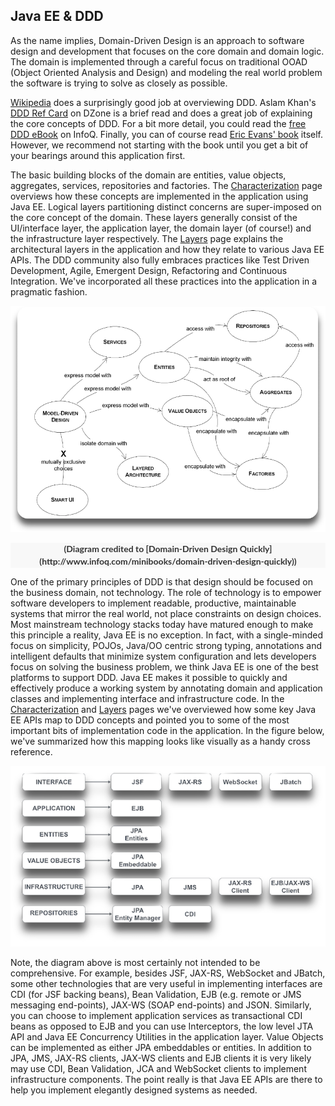 ## Java EE & DDD
As the name implies, Domain-Driven Design is an approach to software design and development that focuses on the core domain and domain logic. The domain is implemented through a careful focus on traditional OOAD (Object Oriented Analysis and Design) and modeling the real world problem the software is trying to solve as closely as possible.

[Wikipedia](http://en.wikipedia.org/wiki/Domain-driven_design) does a surprisingly good job at overviewing DDD. Aslam Khan's [DDD Ref Card](http://refcardz.dzone.com/refcardz/getting-started-domain-driven) on DZone is a brief read and does a great job of explaining the core concepts of DDD. For a bit more detail, you could read the [free DDD eBook](http://www.infoq.com/minibooks/domain-driven-design-quickly) on InfoQ. Finally, you can of course read [Eric Evans' book](http://www.amazon.com/Domain-Driven-Design-Tackling-Complexity-Software/dp/0321125215) itself. However, we recommend not starting with the book until you get a bit of your bearings around this application first.

The basic building blocks of the domain are entities, value objects, aggregates, services, repositories and factories. The [Characterization](../characterization/characterization.md) page overviews how these concepts are implemented in the application using Java EE. Logical layers partitioning distinct concerns are super-imposed on the core concept of the domain. These layers generally consist of the UI/interface layer, the application layer, the domain layer (of course!) and the infrastructure layer respectively. The [Layers](../architecture/layers.md) page explains the architectural layers in the application and how they relate to various Java EE APIs. The DDD community also fully embraces practices like Test Driven Development, Agile, Emergent Design, Refactoring and Continuous Integration. We've incorporated all these practices into the application in a pragmatic fashion.

![Alt text](ddd-diagram.png)

<center style="box-sizing: border-box; color: rgb(51, 51, 51); font-family: Lato, 'Helvetica Neue', Helvetica, Arial, sans-serif; font-size: 14px; font-style: normal; font-variant: normal; font-weight: bold; letter-spacing: normal; line-height: 20px; orphans: auto; text-indent: 0px; text-transform: none; white-space: normal; widows: 1; word-spacing: 0px; -webkit-text-stroke-width: 0px; background-color: rgb(248, 248, 248);">(Diagram credited to [Domain-Driven Design Quickly](http://www.infoq.com/minibooks/domain-driven-design-quickly))</center>  

One of the primary principles of DDD is that design should be focused on the business domain, not technology. The role of technology is to empower software developers to implement readable, productive, maintainable systems that mirror the real world, not place constraints on design choices. Most mainstream technology stacks today have matured enough to make this principle a reality, Java EE is no exception. In fact, with a single-minded focus on simplicity, POJOs, Java/OO centric strong typing, annotations and intelligent defaults that minimize system configuration and lets developers focus on solving the business problem, we think Java EE is one of the best platforms to support DDD. Java EE makes it possible to quickly and effectively produce a working system by annotating domain and application classes and implementing interface and infrastructure code. In the [Characterization](,,/characterization/characterization.md) and [Layers](../architecture/layers.md) pages we've overviewed how some key Java EE APIs map to DDD concepts and pointed you to some of the most important bits of implementation code in the application. In the figure below, we've summarized how this mapping looks like visually as a handy cross reference.

![Alt text](ddd_javaee.png)

Note, the diagram above is most certainly not intended to be comprehensive. For example, besides JSF, JAX-RS, WebSocket and JBatch, some other technologies that are very useful in implementing interfaces are CDI (for JSF backing beans), Bean Validation, EJB (e.g. remote or JMS messaging end-points), JAX-WS (SOAP end-points) and JSON. Similarly, you can choose to implement application services as transactional CDI beans as opposed to EJB and you can use Interceptors, the low level JTA API and Java EE Concurrency Utilities in the application layer. Value Objects can be implemented as either JPA embeddables or entities. In addition to JPA, JMS, JAX-RS clients, JAX-WS clients and EJB clients it is very likely may use CDI, Bean Validation, JCA and WebSocket clients to implement infrastructure components. The point really is that Java EE APIs are there to help you implement elegantly designed systems as needed.
